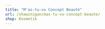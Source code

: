 ```yaml
---
title: "M'as-tu-vu Concept Beauté"
url: /shawinigan/mas-tu-vu-concept-beaute/
shop: Kosmetik
---
```

